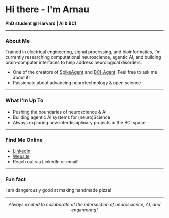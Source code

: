 # Hi there - I'm Arnau

**PhD student @ Harvard | AI & BCI**

---

### About Me  
Trained in electrical engineering, signal processing, and bioinformatics, I’m currently researching computational neuroscience, agentic AI, and building brain-computer interfaces to help address neurological disorders.

- One of the creators of [SpikeAgent](https://github.com/LiuLab-Bioelectronics-Harvard/SpikeAgent) and [BCI-Agent](https://github.com/LiuLab-Bioelectronics-Harvard/BCI-Agent). Feel free to ask me about it!
- Passionate about advancing neurotechnology & open science

---

### What I'm Up To
- Pushing the boundaries of neuroscience & AI
- Building agentic AI systems for (neuro)Science
- Always exploring new interdisciplinary projects in the BCI space

---

### Find Me Online
- [LinkedIn](https://www.linkedin.com/in/arnau-marin-llobet/)
- [Website](https://arnaumarin.github.io/)
- Reach out via LinkedIn or email!

---

### Fun fact  
I am dangerously good at making handmade pizza!

---

<p align="center"><i>Always excited to collaborate at the intersection of neuroscience, AI, and engineering!</i></p>
